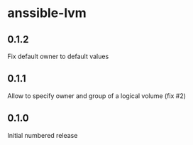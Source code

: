 anssible-lvm
============

0.1.2
------

Fix default owner to default values

0.1.1
------

Allow to specify owner and group of a logical volume (fix #2)

0.1.0
-----

Initial numbered release
